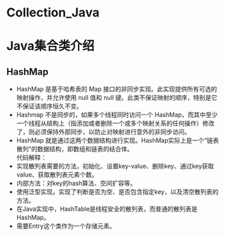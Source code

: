 # Collection_Java
Java集合类介绍  
===
HashMap  
---
* HashMap 是基于哈希表的 Map 接口的非同步实现。此实现提供所有可选的映射操作，并允许使用 null 值和 null 键。此类不保证映射的顺序，特别是它不保证该顺序恒久不变。  
* Hashmap 不是同步的，如果多个线程同时访问一个 HashMap，而其中至少一个线程从结构上（指添加或者删除一个或多个映射关系的任何操作）修改了，则必须保持外部同步，以防止对映射进行意外的非同步访问。 
* HashMap 就是通过这两个数据结构进行实现。HashMap实际上是一个“链表散列”的数据结构，即数组和链表的结合体。  
代码解释：  
* 实现散列表需要的方法，初始化、设置key-value、删除key、通过key获取value、获取散列表元素个数。  
* 内部方法：对key的hash算法、空间扩容等。  
* 使用泛型实现。实现了判断是否为空、是否包含指定key，以及清空散列表的方法。  
* 在Java实现中，HashTable是线程安全的散列表，而普通的散列表是HashMap。  
* 需要Entry这个类作为一个存储元素。
